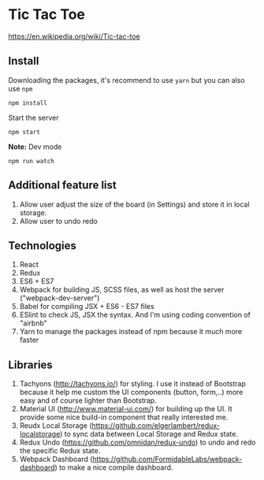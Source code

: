 # Tic Tac Toe
https://en.wikipedia.org/wiki/Tic-tac-toe

## Install
Downloading the packages, it's recommend to use `yarn` but you can also use `npm`

```
npm install
```

Start the server

```
npm start
```

**Note:** Dev mode

```
npm run watch
```

## Additional feature list
1. Allow user adjust the size of the board (in Settings) and store it in local storage.
2. Allow user to undo redo

## Technologies
1. React
2. Redux
3. ES6 + ES7
4. Webpack for building JS, SCSS files, as well as host the server ("webpack-dev-server")
5. Babel for compiling JSX + ES6 - ES7 files
6. ESlint to check JS, JSX the syntax. And I'm using coding convention of "airbnb"
7. Yarn to manage the packages instead of npm because it much more faster
 
## Libraries
1. Tachyons (http://tachyons.io/) for styling. I use it instead of Bootstrap because it help me custom the UI
components (button, form,..) more easy and of course lighter than Bootstrap.
2. Material UI (http://www.material-ui.com/) for building up the UI. It provide some nice build-in component that really interested me.
3. Reudx Local Storage (https://github.com/elgerlambert/redux-localstorage) to sync data between Local Storage and Redux state.
4. Redux Undo (https://github.com/omnidan/redux-undo) to undo and redo the specific Redux state.
5. Webpack Dashboard (https://github.com/FormidableLabs/webpack-dashboard) to make a nice compile dashboard.
 